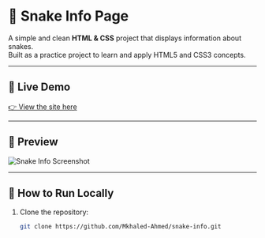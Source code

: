 # 🐍 Snake Info Page

A simple and clean **HTML & CSS** project that displays information about snakes.  
Built as a practice project to learn and apply HTML5 and CSS3 concepts.

---

## 🔗 Live Demo
[👉 View the site here](https://mkhaled-ahmed.github.io/snake-info/)

---

## 📸 Preview
![Snake Info Screenshot](<img width="1916" height="874" alt="image" src="https://github.com/user-attachments/assets/c2af18a8-5428-4c54-aacf-28e7e1ef27aa" />
)

---

## 🚀 How to Run Locally
1. Clone the repository:
   ```bash
   git clone https://github.com/Mkhaled-Ahmed/snake-info.git

